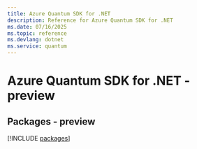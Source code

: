 ```yaml
---
title: Azure Quantum SDK for .NET
description: Reference for Azure Quantum SDK for .NET
ms.date: 07/16/2025
ms.topic: reference
ms.devlang: dotnet
ms.service: quantum
---
```

# Azure Quantum SDK for .NET - preview
## Packages - preview
[!INCLUDE [packages](quantum-index.md)]